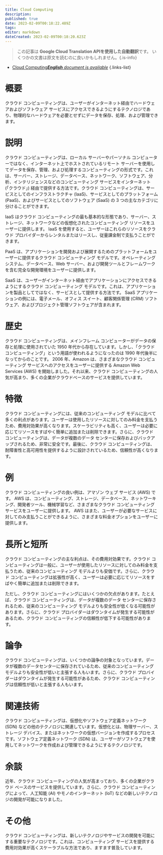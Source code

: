 ```yaml
---
title: Cloud Computing
description: 
published: true
date: 2023-02-09T00:18:22.489Z
tags: 
editor: markdown
dateCreated: 2023-02-09T00:18:20.623Z
---
```


> この記事は **Google Cloud Translation APIを使用した自動翻訳**です。
いくつかの文書は原文を読むのに良いかもしれません。{.is-info}



- [Cloud Computing***English** document is available*](/en/Knowledge-base/Dictionary/cloud-computing)
{.links-list}


# 概要
クラウド コンピューティングは、ユーザーがインターネット経由でハードウェアおよびソフトウェア サービスにアクセスできるようにするテクノロジであり、物理的なハードウェアを必要とせずにデータを保存、処理、および管理できます。

# 説明
クラウド コンピューティングは、ローカル サーバーやパーソナル コンピューターではなく、インターネット上でホストされているリモート サーバーを使用してデータを保存、管理、および処理するコンピューティングの形式です。これは、サーバー、ストレージ、データベース、ネットワーク、ソフトウェア、分析、インテリジェンスなどのコンピューティング サービスをインターネット (「クラウド」) 経由で提供する方法です。クラウド コンピューティングは、サービスとしてのインフラストラクチャ (IaaS)、サービスとしてのプラットフォーム (PaaS)、およびサービスとしてのソフトウェア (SaaS) の 3 つの主なカテゴリに分けることができます。

IaaS はクラウド コンピューティングの最も基本的な形態であり、サーバー、ストレージ、ネットワークなどの仮想化されたコンピューティング リソースをユーザーに提供します。 IaaS を使用すると、ユーザーはこれらのリソースをクラウド プロバイダーからレンタルまたはリースし、従量課金制で支払うことができます。

PaaS は、アプリケーションを開発および展開するためのプラットフォームをユーザーに提供するクラウド コンピューティング モデルです。オペレーティング システム、データベース、Web サーバー、および開発ツールとフレームワークを含む完全な開発環境をユーザーに提供します。

SaaS は、ユーザーがインターネット経由でアプリケーションにアクセスできるようにするクラウド コンピューティング モデルです。これは、アプリケーションを製品としてではなく、サービスとして提供する方法です。 SaaS アプリケーションの例には、電子メール、オフィス スイート、顧客関係管理 (CRM) ソフトウェア、およびプロジェクト管理ソフトウェアが含まれます。

# 歴史
クラウド コンピューティングは、メインフレーム コンピューターがデータの保存と処理に使用されていた 1950 年代から存在しています。しかし、「クラウド コンピューティング」という用語が使われるようになったのは 1990 年代後半になってからのことです。 2006 年、Amazon は、さまざまなクラウド コンピューティング サービスへのアクセスをユーザーに提供する Amazon Web Services (AWS) を開始しました。それ以来、クラウド コンピューティングの人気が高まり、多くの企業がクラウドベースのサービスを提供しています。

# 特徴
クラウド コンピューティングには、従来のコンピューティング モデルに比べて多くの利点があります。ユーザーは使用したリソースに対してのみ料金を支払うため、費用対効果が高くなります。スケーラビリティも高く、ユーザーは必要に応じてリソースをすばやく簡単に追加または削除できます。さらに、クラウド コンピューティングは、データが複数のデータ センターに保存およびバックアップされるため、非常に安全です。最後に、クラウド コンピューティングは、耐障害性と高可用性を提供するように設計されているため、信頼性が高くなります。

# 例
クラウド コンピューティングの良い例は、アマゾン ウェブ サービス (AWS) です。 AWS は、コンピューティング、ストレージ、データベース、ネットワーキング、開発者ツール、機械学習など、さまざまなクラウド コンピューティング サービスをユーザーに提供します。 AWS はまた、ユーザーが必要なサービスに対してのみ支払うことができるように、さまざまな料金オプションをユーザーに提供します。

# 長所と短所
クラウド コンピューティングの主な利点は、その費用対効果です。クラウド コンピューティングは一般に、ユーザーが使用したリソースに対してのみ料金を支払うため、従来のコンピューティング モデルよりも安価です。さらに、クラウド コンピューティングは拡張性が高く、ユーザーは必要に応じてリソースをすばやく簡単に追加または削除できます。

ただし、クラウド コンピューティングにはいくつかの欠点があります。たとえば、クラウド コンピューティングは、データが複数のデータ センターに保存されるため、従来のコンピューティング モデルよりも安全性が低くなる可能性があります。さらに、クラウド プロバイダーはダウンタイムが発生する可能性があるため、クラウド コンピューティングの信頼性が低下する可能性があります。

# 論争
クラウド コンピューティングは、いくつかの論争の対象となっています。データが複数のデータセンターに保存されているため、従来のコンピューティング モデルよりも安全性が低いと主張する人もいます。さらに、クラウド プロバイダーはダウンタイムが発生する可能性があるため、クラウド コンピューティングは信頼性が低いと主張する人もいます。

# 関連技術
クラウド コンピューティングは、仮想化やソフトウェア定義ネットワーク (SDN) などの他のテクノロジに関連しています。仮想化とは、物理サーバー、ストレージ デバイス、またはネットワークの仮想バージョンを作成するプロセスです。ソフトウェア定義ネットワーク (SDN) は、ユーザーがソフトウェアを使用してネットワークを作成および管理できるようにするテクノロジです。

# 余談
近年、クラウド コンピューティングの人気が高まっており、多くの企業がクラウド ベースのサービスを提供しています。さらに、クラウド コンピューティングによって、人工知能 (AI) やモノのインターネット (IoT) などの新しいテクノロジの開発が可能になりました。

# その他
クラウド コンピューティングは、新しいテクノロジやサービスの開発を可能にする重要なテクノロジです。これは、コンピューティング サービスを提供する費用対効果が高くスケーラブルな方法であり、ますます普及しています。